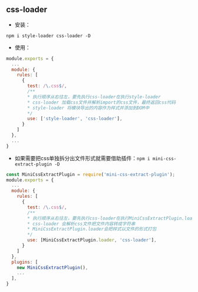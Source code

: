 ## css-loader

- 安装：

`npm i style-loader css-loader -D`

- 使用：

```js
module.exports = {
  ...
  module: {
    rules: [
      {
        test: /\.css$/,
        /**
        * 执行顺序从右往左，要先执行css-loader在执行style-loader
        * css-loader 加载css文件并解析import的css文件，最终返回css代码
        * style-loader 将模块导出的内容作为样式并添加到DOM中
        */
        use: ['style-loader', 'css-loader'],
      }
    ]
  },
  ...
}

```

- 如果需要把css单独拆分出文件形式就需要借助插件：`npm i mini-css-extract-plugin -D`

```js
const MiniCssExtractPlugin = require('mini-css-extract-plugin');
module.exports = {
  ...
  module: {
    rules: [
      {
        test: /\.css$/,
        /**
        * 执行顺序从右往左，要先执行css-loader在执行MiniCssExtractPlugin.loader
        * css-loader 会解析css文件把文件内容转成字符串
        * MiniCssExtractPlugin.loader会把样式以文件的形式打包
        */
        use: [MiniCssExtractPlugin.loader, 'css-loader'],
      }
    ]
  },
  plugins: [
    new MiniCssExtractPlugin(),
    ...
  ],
}
```

